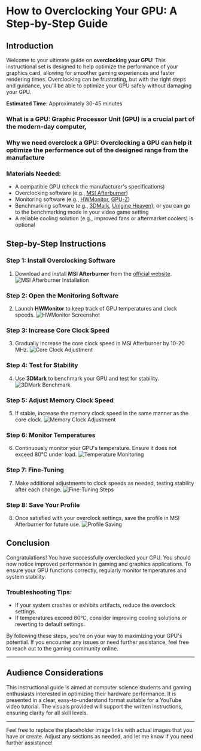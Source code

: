 # How to Overclocking Your GPU: A Step-by-Step Guide

## Introduction
Welcome to your ultimate guide on **overclocking your GPU**! This instructional set is designed to help optimize the performance of your graphics card, allowing for smoother gaming experiences and faster rendering times. Overclocking can be frustrating, but with the right steps and guidance, you'll be able to optimize your GPU safely without damaging your GPU.

**Estimated Time**: Approximately 30-45 minutes

### What is a GPU: Graphic Processor Unit (GPU) is a crucial part of the modern-day computer,

### Why we need overclock a GPU: Overclocking a GPU can help it optimize the performence out of the designed range from the manufacture

### Materials Needed:
- A compatible GPU (check the manufacturer's specifications)
- Overclocking software (e.g., [MSI Afterburner](https://www.msi.com/page/afterburner))
- Monitoring software (e.g., [HWMonitor](https://www.cpuid.com/softwares/hwmonitor.html), [GPU-Z](https://www.techpowerup.com/gpuz/))
- Benchmarking software (e.g., [3DMark](https://www.futuremark.com/benchmarks/3dmark), [Unigine Heaven](https://unigine.com/heaven)), or you can go to the benchmarking mode in your video game setting 
- A reliable cooling solution (e.g., improved fans or aftermarket coolers) is optional 

## Step-by-Step Instructions

### Step 1: Install Overclocking Software
1. Download and install **MSI Afterburner** from the [official website](https://www.msi.com/page/afterburner).
   ![MSI Afterburner Installation](https://storage-asset.msi.com/event/2020/vga/AfterburnerNew/image/afbr.jpg) <!-- Replace with an image of the installation process -->

### Step 2: Open the Monitoring Software
2. Launch **HWMonitor** to keep track of GPU temperatures and clock speeds.
   ![HWMonitor Screenshot](https://example.com/hwmonitor-screenshot.jpg) <!-- Replace with a screenshot of HWMonitor -->

### Step 3: Increase Core Clock Speed
3. Gradually increase the core clock speed in MSI Afterburner by 10-20 MHz.
   ![Core Clock Adjustment](https://example.com/core-clock-adjustment.jpg) <!-- Replace with an image showing core clock adjustment -->

### Step 4: Test for Stability
4. Use **3DMark** to benchmark your GPU and test for stability.
   ![3DMark Benchmark](https://example.com/3dmark-benchmark.jpg) <!-- Replace with an image of a benchmark result -->

### Step 5: Adjust Memory Clock Speed
5. If stable, increase the memory clock speed in the same manner as the core clock.
   ![Memory Clock Adjustment](https://example.com/memory-clock-adjustment.jpg) <!-- Replace with an image showing memory clock adjustment -->

### Step 6: Monitor Temperatures
6. Continuously monitor your GPU's temperature. Ensure it does not exceed 80°C under load.
   ![Temperature Monitoring](https://example.com/temperature-monitoring.jpg) <!-- Replace with an image of temperature monitoring -->

### Step 7: Fine-Tuning
7. Make additional adjustments to clock speeds as needed, testing stability after each change.
   ![Fine-Tuning Steps](https://example.com/fine-tuning.jpg) <!-- Replace with an image showing the fine-tuning process -->

### Step 8: Save Your Profile
8. Once satisfied with your overclock settings, save the profile in MSI Afterburner for future use.
   ![Profile Saving](https://example.com/profile-saving.jpg) <!-- Replace with an image of saving settings -->

## Conclusion
Congratulations! You have successfully overclocked your GPU. You should now notice improved performance in gaming and graphics applications. To ensure your GPU functions correctly, regularly monitor temperatures and system stability. 

### Troubleshooting Tips:
- If your system crashes or exhibits artifacts, reduce the overclock settings.
- If temperatures exceed 80°C, consider improving cooling solutions or reverting to default settings.

By following these steps, you're on your way to maximizing your GPU's potential. If you encounter any issues or need further assistance, feel free to reach out to the gaming community online.

---

## Audience Considerations
This instructional guide is aimed at computer science students and gaming enthusiasts interested in optimizing their hardware performance. It is presented in a clear, easy-to-understand format suitable for a YouTube video tutorial. The visuals provided will support the written instructions, ensuring clarity for all skill levels.

---

Feel free to replace the placeholder image links with actual images that you have or create. Adjust any sections as needed, and let me know if you need further assistance!
